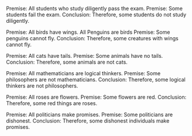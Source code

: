 Premise: All students who study diligently pass the exam.
Premise: Some students fail the exam.
Conclusion: Therefore, some students do not study diligently.


Premise: All birds have wings.
All Penguins are birds 
Premise: Some penguins cannot fly.
Conclusion: Therefore, some creatures with wings cannot fly.


Premise: All cats have tails.
Premise: Some animals have no tails.
Conclusion: Therefore, some animals are not cats.

Premise: All mathematicians are logical thinkers.
Premise: Some philosophers are not mathematicians.
Conclusion: Therefore, some logical thinkers are not philosophers.

Premise: All roses are flowers.
Premise: Some flowers are red.
Conclusion: Therefore, some red things are roses.


Premise: All politicians make promises.
Premise: Some politicians are dishonest.
Conclusion: Therefore, some dishonest individuals make promises.






















